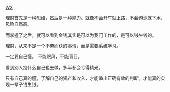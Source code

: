 [WX](https://mp.weixin.qq.com/s?__biz=MzU5MjI3NzIxMw==&mid=2247487493&idx=1&sn=fbfe479b5937656549d8ea37df27d531&chksm=fe236bb7c954e2a155ba186557d4eecb5f83694a73a60930542c91bb839d8393447d55278f8b&scene=126&sessionid=1585310821&key=e3d4fc81247dc17bed7dd8499d264ce423bdb07a9b2c66023b3a578ab6e2c6bb92acea06579c8cd6536b955e054b558330b545e35b66f6ad6044481daf23c786851a7420857a66c02ee54e815eca38c1&ascene=1&uin=MjQxODY2MzI0Mw%3D%3D&devicetype=Windows+10&version=62080079&lang=zh_CN&exportkey=AW%2FvmNxCNaXUE4BUemrit8Y%3D&pass_ticket=NvpB%2Fxten6TgS9CG1AVNVDL5YCNbPuZxGb7RWAoDYIfhUpd3iZ3QsvfxiVjyS%2Fkd)



理财首先是一种思维，然后是一种能力。就像不会开车就上路，不会游泳就下水，风险自然高。

而掌握了之后，就可以看到金钱其实是可以为我们工作的，是可以钱生钱的。

理财，从来不是一个不劳而获的事情，而是需要系统学习。

 一定要自己懂。 不能跟风，不能盲目。 

看到别人投什么自己也去做，多半都会亏得精光。

只有自己真的懂，了解自己的资产和收入，才能做出正确有效的判断，才能真的实现一辈子钱生钱。